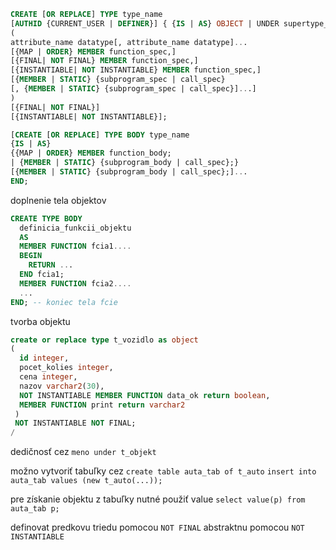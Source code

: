 ```sql
CREATE [OR REPLACE] TYPE type_name 
[AUTHID {CURRENT_USER | DEFINER}] { {IS | AS} OBJECT | UNDER supertype_name } 
( 
attribute_name datatype[, attribute_name datatype]...
[{MAP | ORDER} MEMBER function_spec,]
[{FINAL| NOT FINAL} MEMBER function_spec,] 
[{INSTANTIABLE| NOT INSTANTIABLE} MEMBER function_spec,] 
[{MEMBER | STATIC} {subprogram_spec | call_spec}
[, {MEMBER | STATIC} {subprogram_spec | call_spec}]...] 
) 
[{FINAL| NOT FINAL}] 
[{INSTANTIABLE| NOT INSTANTIABLE}];

[CREATE [OR REPLACE] TYPE BODY type_name 
{IS | AS} 
{{MAP | ORDER} MEMBER function_body;
| {MEMBER | STATIC} {subprogram_body | call_spec};} 
[{MEMBER | STATIC} {subprogram_body | call_spec};]... 
END;
```

doplnenie tela objektov
```sql
CREATE TYPE BODY 
  definicia_funkcii_objektu 
  AS 
  MEMBER FUNCTION fcia1.... 
  BEGIN 
    RETURN ... 
  END fcia1; 
  MEMBER FUNCTION fcia2.... 
  ... 
END; -- koniec tela fcie
```

tvorba objektu
```sql
create or replace type t_vozidlo as object 
( 
  id integer,
  pocet_kolies integer, 
  cena integer, 
  nazov varchar2(30), 
  NOT INSTANTIABLE MEMBER FUNCTION data_ok return boolean, 
  MEMBER FUNCTION print return varchar2 
 ) 
 NOT INSTANTIABLE NOT FINAL;
/
```
dedičnosť cez `meno under t_objekt`

možno vytvoriť tabuľky cez 
`create table auta_tab of t_auto`
`insert into auta_tab values (new t_auto(...));`

pre získanie objektu z tabuľky nutné použiť value
`select value(p) from auta_tab p;`

definovat predkovu triedu pomocou `NOT FINAL`
abstraktnu pomocou `NOT INSTANTIABLE`

